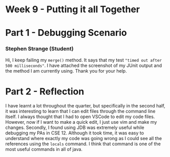 # Week 9 - Putting it all Together

# Part 1 - Debugging Scenario

### Stephen Strange (Student)
Hi, I keep failing my `merge()` method. It says that my test `"timed out after 500 milliseconds"`. I have attached the screenshot of my JUnit output and the method I am currently using. Thank you for your help.

# Part 2 - Reflection
I have learnt a lot throughout the quarter, but specifically in the second half, it was interesting to learn that I can edit files through the command line itself. I always thought that I had to open VSCode to edit my code files. However, now if I want to make a quick edit, I just use vim and make my changes. Secondly, I found using JDB was extremely useful while debugging my PAs in CSE 12. Although it took time, it was easy to understand where exactly my code was going wrong as I could see all the references using the `locals` command. I think that command is one of the most useful commands in all of java. 
